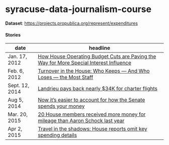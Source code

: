 # syracuse-data-journalism-course

**Dataset**: https://projects.propublica.org/represent/expenditures

#### Stories

| date | headline |
|-------|---------|
| Jan. 17, 2012 | [How House Operating Budget Cuts are Paving the Way for More Special Interest Influence](https://www.propublica.org/article/house-operating-budget-cuts-paving-way-for-more-special-interest-influence) |
| Feb. 6, 2012 | [Turnover in the House: Who Keeps — And Who Loses — the Most Staff](https://www.propublica.org/article/turnover-in-the-house-who-keeps-and-who-loses-the-most-staff) |
| Sept. 12, 2014 | [Landrieu pays back nearly $34K for charter flights](https://www.usatoday.com/story/news/politics/2014/09/12/landrieu-releases-flight-charter-info/15539311/) |
| Aug 5, 2014 | [Now it’s easier to account for how the Senate spends your money](https://sunlightfoundation.com/2014/08/05/now-its-easier-to-account-for-how-the-senate-spends-your-money/) |
| Mar. 20, 2015 | [20 House members received more money for mileage than Aaron Schock last year](https://sunlightfoundation.com/2015/03/20/twenty-house-members-received-more-money-for-mileage-than-aaron-schock-last-year/) |
| Apr 2, 2015 | [Travel in the shadows: House reports omit key spending details](https://sunlightfoundation.com/2015/04/02/travel-in-the-shadows-house-reports-omit-key-spending-details/) |

